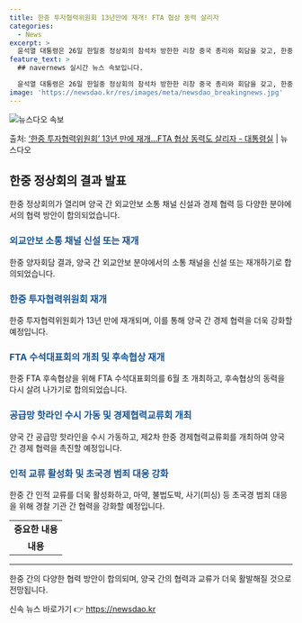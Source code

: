 ```yaml
---
title: 한중 투자협력위원회 13년만에 재개! FTA 협상 동력 살리자
categories:
  - News
excerpt: >
  윤석열 대통령은 26일 한일중 정상회의 참석차 방한한 리창 중국 총리와 회담을 갖고, 한중관계, 지역 및 글…
feature_text: >
  ## navernews 실시간 뉴스 속보입니다.

  윤석열 대통령은 26일 한일중 정상회의 참석차 방한한 리창 중국 총리와 회담을 갖고, 한중관계, 지역 및 글…
image: 'https://newsdao.kr/res/images/meta/newsdao_breakingnews.jpg'
---
```


![뉴스다오 속보](https://newsdao.kr/res/images/meta/newsdao_breakingnews.jpg)

<p>출처: <a href="https://newsdao.kr/3908" rel="dofollow">‘한중 투자협력위원회’ 13년 만에 재개…FTA 협상 동력도 살리자 - 대통령실</a> | 뉴스다오</p>

<h2 data-ke-size="size26">한중 정상회의 결과 발표</h2>
<p data-ke-size="size16">한중 정상회의가 열리며 양국 간 외교안보 소통 채널 신설과 경제 협력 등 다양한 분야에서의 협력 방안이 합의되었습니다.</p>

<h3><b><span style="color: #1a5490;">외교안보 소통 채널 신설 또는 재개</span></b></h3>
<p data-ke-size="size16">한중 양자회담 결과, 양국 간 외교안보 분야에서의 소통 채널을 신설 또는 재개하기로 합의되었습니다.</p>

<h3><b><span style="color: #1a5490;">한중 투자협력위원회 재개</span></b></h3>
<p data-ke-size="size16">한중 투자협력위원회가 13년 만에 재개되며, 이를 통해 양국 간 경제 협력을 더욱 강화할 예정입니다.</p>

<h3><b><span style="color: #1a5490;">FTA 수석대표회의 개최 및 후속협상 재개</span></b></h3>
<p data-ke-size="size16">한중 FTA 후속협상을 위해 FTA 수석대표회의를 6월 초 개최하고, 후속협상의 동력을 다시 살려 나가기로 합의되었습니다.</p>

<h3><b><span style="color: #1a5490;">공급망 핫라인 수시 가동 및 경제협력교류회 개최</span></b></h3>
<p data-ke-size="size16">양국 간 공급망 핫라인을 수시 가동하고, 제2차 한중 경제협력교류회를 개최하여 양국 간 경제 협력을 촉진할 예정입니다.</p>

<h3><b><span style="color: #1a5490;">인적 교류 활성화 및 초국경 범죄 대응 강화</span></b></h3>
<p data-ke-size="size16">한중 간 인적 교류를 더욱 활성화하고, 마약, 불법도박, 사기(피싱) 등 초국경 범죄 대응을 위해 경찰 기관 간 협력을 강화할 예정입니다.</p>

<table>
	<tbody>
		<tr>
			<td style="text-align: center; height: 17px;"><b>중요한 내용</b></td>
		</tr>
		<tr>
			<td style="text-align: center; height: 17px;"><b>내용</b></td>
		</tr>
	</tbody>
</table>
<hr>
<p data-ke-size="size16">한중 간의 다양한 협력 방안이 합의되며, 양국 간의 협력과 교류가 더욱 활발해질 것으로 전망됩니다.</p> 

신속 뉴스 바로가기 👉 <a href="https://newsdao.kr" rel="dofollow">https://newsdao.kr</a>


